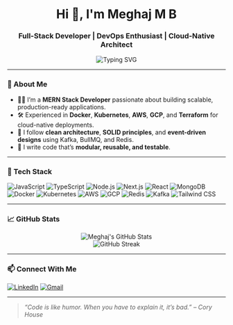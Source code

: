 <h1 align="center">Hi 👋, I'm Meghaj M B</h1>
<h3 align="center">Full-Stack Developer | DevOps Enthusiast | Cloud-Native Architect</h3>

<p align="center">
  <img src="https://readme-typing-svg.herokuapp.com?center=true&vCenter=true&width=500&lines=Building+Scalable+Web+Apps;Passionate+about+DevOps+%26+Cloud;Always+Learning+Something+New" alt="Typing SVG" />
</p>

---

### 🚀 About Me

- 🧑‍💻 I’m a **MERN Stack Developer** passionate about building scalable, production-ready applications.
- 🛠️ Experienced in **Docker**, **Kubernetes**, **AWS**, **GCP**, and **Terraform** for cloud-native deployments.
- 🧪 I follow **clean architecture**, **SOLID principles**, and **event-driven designs** using Kafka, BullMQ, and Redis.
- 📝 I write code that’s **modular, reusable, and testable**.

---

### 🧰 Tech Stack

![JavaScript](https://img.shields.io/badge/-JavaScript-black?style=flat-square&logo=javascript)
![TypeScript](https://img.shields.io/badge/-TypeScript-007acc?style=flat-square&logo=typescript)
![Node.js](https://img.shields.io/badge/-Node.js-green?style=flat-square&logo=node.js)
![Next.js](https://img.shields.io/badge/-Next.js-black?style=flat-square&logo=next.js)
![React](https://img.shields.io/badge/-React-blue?style=flat-square&logo=react)
![MongoDB](https://img.shields.io/badge/-MongoDB-4ea94b?style=flat-square&logo=mongodb)
![Docker](https://img.shields.io/badge/-Docker-2496ED?style=flat-square&logo=docker)
![Kubernetes](https://img.shields.io/badge/-Kubernetes-326ce5?style=flat-square&logo=kubernetes)
![AWS](https://img.shields.io/badge/-AWS-orange?style=flat-square&logo=amazonaws)
![GCP](https://img.shields.io/badge/-GCP-blue?style=flat-square&logo=googlecloud)
![Redis](https://img.shields.io/badge/-Redis-red?style=flat-square&logo=redis)
![Kafka](https://img.shields.io/badge/-Kafka-000000?style=flat-square&logo=apachekafka)
![Tailwind CSS](https://img.shields.io/badge/-Tailwind_CSS-38B2AC?style=flat-square&logo=tailwind-css)

---

### 📈 GitHub Stats

<p align="center">
  <img src="https://github-readme-stats.vercel.app/api?username=meghajmb&show_icons=true&theme=radical" alt="Meghaj's GitHub Stats" />
  <br />
  <img src="https://github-readme-streak-stats.herokuapp.com?user=meghajmb&theme=radical" alt="GitHub Streak" />
</p>

---

### 📫 Connect With Me

[![LinkedIn](https://img.shields.io/badge/-LinkedIn-blue?style=flat-square&logo=linkedin)](https://www.linkedin.com/in/meghaj-mb)
[![Gmail](https://img.shields.io/badge/-meghajmb@gmail.com-c14438?style=flat-square&logo=gmail&logoColor=white)](mailto:meghajmb@gmail.com)

---

> _“Code is like humor. When you have to explain it, it’s bad.” – Cory House_

